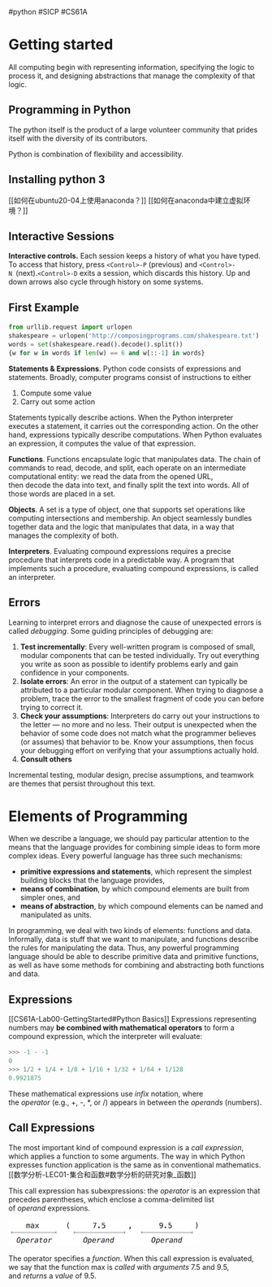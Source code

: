 #python #SICP #CS61A
# Getting started
All computing begin with representing information, specifying the logic to process it, and designing abstractions that manage the complexity of that logic.

## Programming in Python

The python itself is the product of a large volunteer community that prides itself with the diversity of its contributors.

Python is combination of flexibility and accessibility.

## Installing python 3
[[如何在ubuntu20-04上使用anaconda？]]
[[如何在anaconda中建立虚拟环境？]]

## Interactive Sessions
**Interactive controls.** Each session keeps a history of what you have typed. To access that history, press `<Control>-P` (previous) and `<Control>-N `(next).`<Control>-D` exits a session, which discards this history. Up and down arrows also cycle through history on some systems.

## First Example
```Python
from urllib.request import urlopen
shakespeare = urlopen('http://composingprograms.com/shakespeare.txt')
words = set(shakespeare.read().decode().split())
{w for w in words if len(w) == 6 and w[::-1] in words}

```
**Statements & Expressions**. Python code consists of expressions and statements. Broadly, computer programs consist of instructions to either

1.  Compute some value
2.  Carry out some action

Statements typically describe actions. When the Python interpreter executes a statement, it carries out the corresponding action. On the other hand, expressions typically describe computations. When Python evaluates an expression, it computes the value of that expression.

**Functions**. Functions encapsulate logic that manipulates data.
The chain of commands to read, decode, and split, each operate on an intermediate computational entity: we read the data from the opened URL, then decode the data into text, and finally split the text into words. All of those words are placed in a set.

**Objects**. A set is a type of object, one that supports set operations like computing intersections and membership. An object seamlessly bundles together data and the logic that manipulates that data, in a way that manages the complexity of both.

**Interpreters**. Evaluating compound expressions requires a precise procedure that interprets code in a predictable way. A program that implements such a procedure, evaluating compound expressions, is called an interpreter.

## Errors
Learning to interpret errors and diagnose the cause of unexpected errors is called _debugging_. Some guiding principles of debugging are:

1. **Test incrementally**: Every well-written program is composed of small, modular components that can be tested individually. Try out everything you write as soon as possible to identify problems early and gain confidence in your components.
2. **Isolate errors**: An error in the output of a statement can typically be attributed to a particular modular component. When trying to diagnose a problem, trace the error to the smallest fragment of code you can before trying to correct it.
3. **Check your assumptions**: Interpreters do carry out your instructions to the letter — no more and no less. Their output is unexpected when the behavior of some code does not match what the programmer believes (or assumes) that behavior to be. Know your assumptions, then focus your debugging effort on verifying that your assumptions actually hold.
4. **Consult others**

Incremental testing, modular design, precise assumptions, and teamwork are themes that persist throughout this text.

# Elements of Programming
When we describe a language, we should pay particular attention to the means that the language provides for combining simple ideas to form more complex ideas. Every powerful language has three such mechanisms:

- **primitive expressions and statements**, which represent the simplest building blocks that the language provides,
- **means of combination**, by which compound elements are built from simpler ones, and
- **means of abstraction**, by which compound elements can be named and manipulated as units.

In programming, we deal with two kinds of elements: functions and data.  Informally, data is stuff that we want to manipulate, and functions describe the rules for manipulating the data. Thus, any powerful programming language should be able to describe primitive data and primitive functions, as well as have some methods for combining and abstracting both functions and data.

## Expressions
[[CS61A-Lab00-GettingStarted#Python Basics]]
Expressions representing numbers may **be combined with mathematical operators** to form a compound expression, which the interpreter will evaluate:

```python
>>> -1 - -1
0
>>> 1/2 + 1/4 + 1/8 + 1/16 + 1/32 + 1/64 + 1/128
0.9921875

```

These mathematical expressions use _infix_ notation, where the _operator_ (e.g., +, -, \*, or /) appears in between the _operands_ (numbers).

## Call Expressions

The most important kind of compound expression is a _call expression_, which applies a function to some arguments.
The way in which Python expresses function application is the same as in conventional mathematics.
[[数学分析-LEC01-集合和函数#数学分析的研究对象_函数]]

This call expression has subexpressions: the _operator_ is an expression that precedes parentheses, which enclose a comma-delimited list of _operand_ expressions.

![](attachments/call_expression.png)

The operator specifies a _function_. When this call expression is evaluated, we say that the function max is _called_ with _arguments_ 7.5 and 9.5, and _returns_ a _value_ of 9.5.


